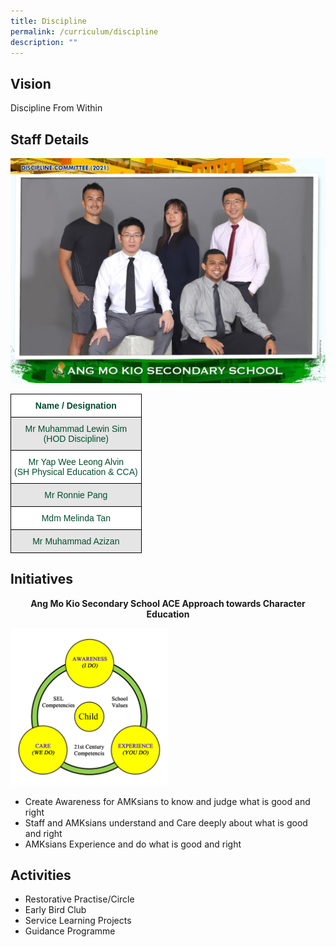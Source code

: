 ```yaml
---
title: Discipline
permalink: /curriculum/discipline
description: ""
---
```

Vision
------

Discipline From Within

Staff Details
-------------

![](/images/discipline%20committee%20f.jpg)

<style type="text/css">
.tg  {border-collapse:collapse;border-spacing:0;}
.tg td{border-color:black;border-style:solid;border-width:1px;font-family:Arial, sans-serif;font-size:14px;
  overflow:hidden;padding:10px 5px;word-break:normal;}
.tg th{border-color:black;border-style:solid;border-width:1px;font-family:Arial, sans-serif;font-size:14px;
  font-weight:normal;overflow:hidden;padding:10px 5px;word-break:normal;}
.tg .tg-74pa{background-color:#FFF;color:#004D2E;font-weight:bold;text-align:center;vertical-align:middle}
.tg .tg-t70x{background-color:#E5E5E5;color:#004D2E;text-align:center;vertical-align:top}
.tg .tg-fi1r{background-color:#FFF;color:#004D2E;text-align:center;vertical-align:top}
.tg .tg-bapb{background-color:#E5E5E5;color:#004D2E;text-align:center;vertical-align:middle}
.tg .tg-wpup{background-color:#FFF;color:#004D2E;text-align:center;vertical-align:middle}
</style>
<table class="tg">
<thead>
  <tr>
    <th class="tg-74pa"><span style="font-weight:700">Name / Designation</span></th>
  </tr>
</thead>
<tbody>
  <tr>
    <td class="tg-t70x"><span style="font-weight:400;color:#004D2E">Mr Muhammad Lewin Sim</span><br><span style="font-weight:400;color:#004D2E">(HOD Discipline)</span></td>
  </tr>
  <tr>
    <td class="tg-fi1r"><span style="font-weight:400;color:#004D2E">Mr Yap Wee Leong Alvin</span><br><span style="font-weight:400;color:#004D2E">(SH Physical Education &amp; CCA)</span></td>
  </tr>
  <tr>
    <td class="tg-bapb">Mr Ronnie Pang</td>
  </tr>
  <tr>
    <td class="tg-wpup">Mdm Melinda Tan</td>
  </tr>
  <tr>
    <td class="tg-bapb">Mr Muhammad Azizan</td>
  </tr>
</tbody>
</table>

Initiatives
-----------

<p style="text-align:center;"> <strong>Ang Mo Kio Secondary School ACE Approach towards Character Education</strong></p>

<style>  
img {  
  display: block;  
  margin-left: auto;  
  margin-right: auto;  
}  
</style>  
<body><img src="/images/discipline.png" alt="Initiative" style="width:50%;">  
  
</body>

*   Create Awareness for AMKsians to know and judge what is good and right
*   Staff and AMKsians understand and Care deeply about what is good and right
*   AMKsians Experience and do what is good and right

Activities
----------

*   Restorative Practise/Circle
*   Early Bird Club
*   Service Learning Projects
*   Guidance Programme